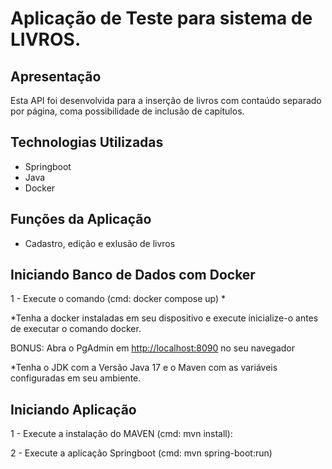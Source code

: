 
# Aplicação de Teste para sistema de LIVROS.

## Apresentação
Esta API foi desenvolvida para a inserção de livros com contaúdo separado por página, coma possibilidade de inclusão de capítulos.

## Technologias Utilizadas

* Springboot
* Java
* Docker


## Funções da Aplicação

* Cadastro, edição e exlusão de livros


## Iniciando Banco de Dados com Docker

1 - Execute o comando (cmd: docker compose up) *

*Tenha a docker instaladas em seu dispositivo e execute inicialize-o antes de executar o comando docker.

BONUS: Abra o PgAdmin em [http://localhost:8090](http://localhost:8090) no seu navegador


*Tenha o JDK com a Versão Java 17 e o Maven com as variáveis configuradas em seu ambiente.

## Iniciando Aplicação

1 - Execute a instalação do MAVEN (cmd: mvn install):

2 - Execute a aplicação Springboot (cmd: mvn spring-boot:run)
